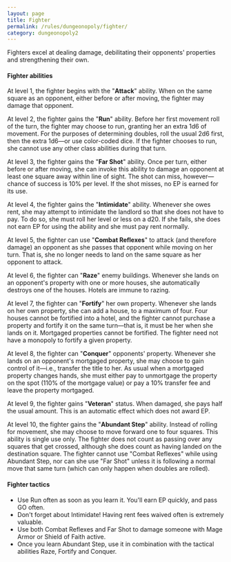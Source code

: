 ```yaml
---
layout: page
title: Fighter
permalink: /rules/dungeonopoly/fighter/
category: dungeonopoly2
---
```

Fighters excel at dealing damage, debilitating their opponents' properties and strengthening their own.

#### Fighter abilities

At level 1, the fighter begins with the "**Attack**" ability. When on the same square as an opponent, either before or after moving, the fighter may damage that opponent.

At level 2, the fighter gains the "**Run**" ability. Before her first movement roll of the turn, the fighter may choose to run, granting her an extra 1d6 of movement. For the purposes of determining doubles, roll the usual 2d6 first, then the extra 1d6—or use color-coded dice. If the fighter chooses to run, she cannot use any other class abilities during that turn.

At level 3, the fighter gains the "**Far Shot**" ability. Once per turn, either before or after moving, she can invoke this ability to damage an opponent at least one square away within line of sight. The shot can miss, however—chance of success is 10% per level. If the shot misses, no EP is earned for its use.

At level 4, the fighter gains the "**Intimidate**" ability. Whenever she owes rent, she may attempt to intimidate the landlord so that she does not have to pay. To do so, she must roll her level or less on a d20\. If she fails, she does not earn EP for using the ability and she must pay rent normally.

At level 5, the fighter can use "**Combat Reflexes**" to attack (and therefore damage) an opponent as she passes that opponent while moving on her turn. That is, she no longer needs to land on the same square as her opponent to attack.

At level 6, the fighter can "**Raze**" enemy buildings. Whenever she lands on an opponent's property with one or more houses, she automatically destroys one of the houses. Hotels are immune to razing.

At level 7, the fighter can "**Fortify**" her own property. Whenever she lands on her own property, she can add a house, to a maximum of four. Four houses cannot be fortified into a hotel, and the fighter cannot purchase a property and fortify it on the same turn—that is, it must be her when she lands on it. Mortgaged properties cannot be fortified. The fighter need not have a monopoly to fortify a given property.

At level 8, the fighter can "**Conquer**" opponents' property. Whenever she lands on an opponent's mortgaged property, she may choose to gain control of it—i.e., transfer the title to her. As usual when a mortgaged property changes hands, she must either pay to unmortgage the property on the spot (110% of the mortgage value) or pay a 10% transfer fee and leave the property mortgaged.

At level 9, the fighter gains "**Veteran**" status. When damaged, she pays half the usual amount. This is an automatic effect which does not award EP.

At level 10, the fighter gains the "**Abundant Step**" ability. Instead of rolling for movement, she may choose to move forward one to four squares. This ability is single use only. The fighter does not count as passing over any squares that get crossed, although she does count as having landed on the destination square. The fighter cannot use "Combat Reflexes" while using Abundant Step, nor can she use "Far Shot" unless it is following a normal move that same turn (which can only happen when doubles are rolled).

#### Fighter tactics

*   Use Run often as soon as you learn it. You'll earn EP quickly, and pass GO often.
*   Don't forget about Intimidate! Having rent fees waived often is extremely valuable.
*   Use both Combat Reflexes and Far Shot to damage someone with Mage Armor or Shield of Faith active.
*   Once you learn Abundant Step, use it in combination with the tactical abilities Raze, Fortify and Conquer.
